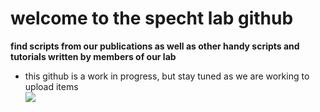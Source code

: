 # welcome to the specht lab github

**find scripts from our publications as well as other handy scripts and tutorials written by members of our lab** <br>
- this github is a work in progress, but stay tuned as we are working to upload items <br>
![](https://bpb-us-e1.wpmucdn.com/blogs.cornell.edu/dist/9/7729/files/2023/12/IMG_0379-1-670x250.jpeg)
